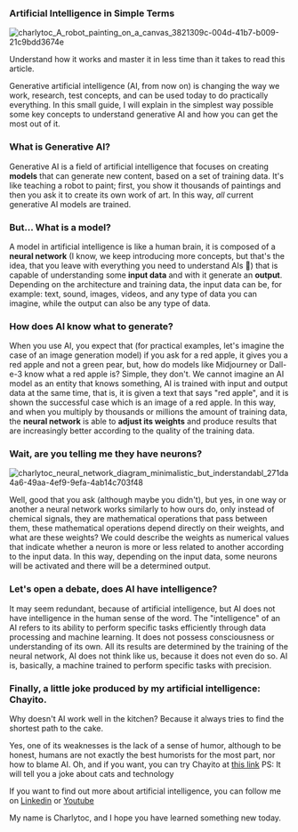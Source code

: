 ### Artificial Intelligence in Simple Terms
![charlytoc_A_robot_painting_on_a_canvas_3821309c-004d-41b7-b009-21c9bdd3674e](https://github.com/breatheco-de/applied-ai-syllabus/assets/107764250/41e8da3f-f1ba-48ca-bbdf-f1a8a60e7486)


Understand how it works and master it in less time than it takes to read this article.

Generative artificial intelligence (AI, from now on) is changing the way we work, research, test concepts, and can be used today to do practically everything. In this small guide, I will explain in the simplest way possible some key concepts to understand generative AI and how you can get the most out of it.

### What is Generative AI?
Generative AI is a field of artificial intelligence that focuses on creating **models** that can generate new content, based on a set of training data. It's like teaching a robot to paint; first, you show it thousands of paintings and then you ask it to create its own work of art. In this way, *all* current generative AI models are trained.

### But... What is a model?
A model in artificial intelligence is like a human brain, it is composed of a **neural network** (I know, we keep introducing more concepts, but that's the idea, that you leave with everything you need to understand AIs 🤖) that is capable of understanding some **input data** and with it generate an **output**. Depending on the architecture and training data, the input data can be, for example: text, sound, images, videos, and any type of data you can imagine, while the output can also be any type of data.

### How does AI know what to generate?
When you use AI, you expect that (for practical examples, let's imagine the case of an image generation model) if you ask for a red apple, it gives you a red apple and not a green pear, but, how do models like Midjourney or Dall-e-3 know what a red apple is? Simple, they don't. We cannot imagine an AI model as an entity that knows something, AI is trained with input and output data at the same time, that is, it is given a text that says "red apple", and it is shown the successful case which is an image of a red apple. In this way, and when you multiply by thousands or millions the amount of training data, the **neural network** is able to **adjust its weights** and produce results that are increasingly better according to the quality of the training data.

### Wait, are you telling me they have neurons?
![charlytoc_neural_network_diagram_minimalistic_but_inderstandabl_271da4a6-49aa-4ef9-9efa-4ab14c703f48](https://github.com/breatheco-de/applied-ai-syllabus/assets/107764250/f0925edc-4e2a-4815-ab43-234617375f02)

Well, good that you ask (although maybe you didn't), but yes, in one way or another a neural network works similarly to how ours do, only instead of chemical signals, they are mathematical operations that pass between them, these mathematical operations depend directly on their weights, and what are these weights? We could describe the weights as numerical values that indicate whether a neuron is more or less related to another according to the input data. In this way, depending on the input data, some neurons will be activated and there will be a determined output.

### Let's open a debate, does AI have intelligence?
It may seem redundant, because of artificial intelligence, but AI does not have intelligence in the human sense of the word. The "intelligence" of an AI refers to its ability to perform specific tasks efficiently through data processing and machine learning. It does not possess consciousness or understanding of its own. All its results are determined by the training of the neural network, AI does not think like us, because it does not even do so. AI is, basically, a machine trained to perform specific tasks with precision.

### Finally, a little joke produced by my artificial intelligence: Chayito.
Why doesn't AI work well in the kitchen? Because it always tries to find the shortest path to the cake.

Yes, one of its weaknesses is the lack of a sense of humor, although to be honest, humans are not exactly the best humorists for the most part, nor how to blame AI.
Oh, and if you want, you can try Chayito at [this link](https://chat.4geeks.com/?token=b0c95af8c42c43156a941ec722680e8158113ee0&purpose=29&defaultPrompt=Tell+me+a+joke+about+cats+and+technology&action=generate) PS: It will tell you a joke about cats and technology

If you want to find out more about artificial intelligence, you can follow me on [Linkedin](https://www.linkedin.com/in/charlytoc/) or [Youtube](https://www.youtube.com/@charlytoc132)

My name is Charlytoc, and I hope you have learned something new today.
